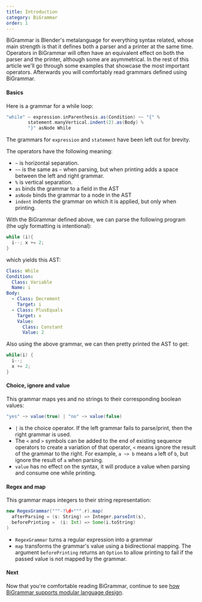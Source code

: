 ```yaml
---
title: Introduction
category: BiGrammar
order: 1
---
```


BiGrammar is Blender's metalanguage for everything syntax related, whose main strength is that it defines both a parser and a printer at the same time. Operators in BiGrammar will often have an equivalent effect on both the parser and the printer, although some are asymmetrical. In the rest of this article we'll go through some examples that showcase the most important operators. Afterwards you will comfortably read grammars defined using BiGrammar.

#### Basics
Here is a grammar for a while loop:

```scala
"while" ~ expression.inParenthesis.as(Condition) ~~ "{" %
        statement.manyVertical.indent(2).as(Body) %
        "}" asNode While
```

The grammars for `expression` and `statement` have been left out for brevity.

The operators have the following meaning:

- `~` is horizontal separation.
- `~~` is the same as `~` when parsing, but when printing adds a space between the left and right grammar. 
- `%` is vertical separation.
- `as` binds the grammar to a field in the AST
- `asNode` binds the grammar to a node in the AST
- `indent` indents the grammar on which it is applied, but only when printing.

With the BiGrammar defined above, we can parse the following program (the ugly formatting is intentional):

```java
while (i){
  i--; x += 2;
}
```

which yields this AST:

```yml
Class: While
Condition: 
  Class: Variable
  Name: i
Body:
  - Class: Decrement
    Target: i
  - Class: PlusEquals
    Target: x
    Value: 
      Class: Constant
      Value: 2  
```

Also using the above grammar, we can then pretty printed the AST to get:

```java
while(i) {
  i--;
  x += 2;
}
```

#### Choice, ignore and value
This grammar maps yes and no strings to their corresponding boolean values:

```scala
"yes" ~> value(true) | "no" ~> value(false)
```

- `|` is the choice operator. If the left grammar fails to parse/print, then the right grammar is used.
- The `<` and `>` symbols can be added to the end of existing sequence operators to create a variation of that operator, `<` means ignore the result of the grammar to the right. For example, `a ~> b` means `a` left of `b`, but ignore the result of `a` when parsing.
- `value` has no effect on the syntax, it will produce a value when parsing and consume one while printing.

#### Regex and map
This grammar maps integers to their string representation:

```scala
new RegexGrammar("""-?\d+""".r).map(
  afterParsing = (s: String) => Integer.parseInt(s), 
  beforePrinting =  (i: Int) => Some(i.toString)
)
```

- `RegexGrammar` turns a regular expression into a grammar
- `map` transforms the grammar's value using a bidirectional mapping. The argument `beforePrinting` returns an `Option` to allow printing to fail if the passed value is not mapped by the grammar.

#### Next
Now that you're comfortable reading BiGrammar, continue to see [how BiGrammar supports modular language design](http://keyboarddrummer.github.io/Blender/bigrammar/modularity/).
